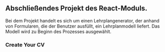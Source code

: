 ## Abschließendes Projekt des React-Moduls. 
<div>
Bei dem Projekt handelt es sich um einen Lehrplangenerator, der anhand von Formularen, die der Benutzer ausfüllt, ein Lehrplanmodell liefert. 
Das Modell wird zu Beginn des Prozesses ausgewählt. 
</div>

### Create Your CV
<p align="center">
<img src="/projektFotos-Readme/startseit.jpg" alt="">
</p>
